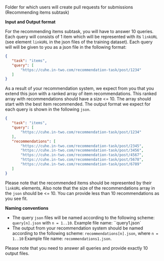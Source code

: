 Folder for which users will create pull requests for submissions (Recommending items subtask)

**Input and Output format**

For the recommending items subtask, you will have to answer 10 queries. Each query will consists of 1 item which will be represented with its `linkURL` (see element `linkURL` in the json files of the training dataset). Each query will will be given to you as a json file in the following format:

 ```json
{
    "task": "items",
    "query": [
        "https://cuhe.in-two.com/recommendation-task/post/1234"
    ]
}
```

As a result of your recommendation system, we expect from you that you extend this json with a ranked array of item recommendations. This ranked array with recommendations should have a size <= 10. The array should start with the best item recommended. The output format we expect for each query is shown in the following `json`.

 ```json
{
    "task": "items",
    "query": [
        "https://cuhe.in-two.com/recommendation-task/post/1234"
    ],
    "recommendations": [ 
        "https://cuhe.in-two.com/recommendation-task/post/2345",
        "https://cuhe.in-two.com/recommendation-task/post/3456",
        "https://cuhe.in-two.com/recommendation-task/post/4567",
        "https://cuhe.in-two.com/recommendation-task/post/5678",
        "https://cuhe.in-two.com/recommendation-task/post/6789"
    ]
}
```

Please note that the recommended items should be represented by their `linkURL` elements, Also note that the size of the recommendations array in the `json` should be <= 10. You can provide less than 10 recommendations as you see fit.

**Naming conventions**

* The query `json` files will be named according to the following scheme: `query[n].json` with `n = 1..10`. Example file name: ``query1.json` 
* The output from your recommendation system should be named according to the following scheme: `recommendations[n].json`, where `n = 1..10` Example file name: `recommendations1.json`.

Please note that you need to answer all queries and provide exactly 10 output files. 
